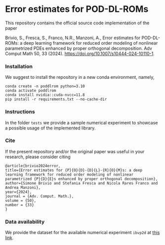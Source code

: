 # Error estimates for POD-DL-ROMs
This repository contains the official source code implementation of the paper 

Brivio, S., Fresca, S., Franco, N.R., Manzoni, A., Error estimates for POD-DL-ROMs: a deep learning framework for reduced order modeling of nonlinear parametrized PDEs enhanced by proper orthogonal decomposition. Adv Comput Math 50, 33 (2024). https://doi.org/10.1007/s10444-024-10110-1. 

### Installation
We suggest to install the repository in a new conda environment, namely,
```
conda create -n poddlrom python=3.10
conda activate poddlrom
conda install nvidia::cuda-nvcc=11.8
pip install -r requirements.txt --no-cache-dir
```

### Instructions
In the folder ```tests``` we provide a sample numerical experiment to showcase a possible usage
of the implemented library.

### Cite
If the present repository and/or the original paper was useful in your research, 
please consider citing

```
@article{brivio2024error,
title={Error estimates for {P}{O}{D}-{D}{L}-{R}{O}{M}s: a deep learning framework for reduced order modeling of nonlinear parametrized {P}{D}{E}s enhanced by proper orthogonal decomposition}, 
author={Simone Brivio and Stefania Fresca and Nicola Rares Franco and Andrea Manzoni},
year={2024},
journal = {Adv. Comput. Math.},
volume = {50}, 
number = {33}
}
```

### Data availability
We provide the dataset for the available numerical experiment ```ibvp2d``` at [this link](https://drive.google.com/drive/u/1/folders/1l-OsrWcEuJ_da6FqDhXjuXPjXundIxg7).
